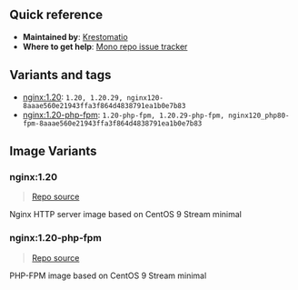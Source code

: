 ## Quick reference
- **Maintained by**:
[Krestomatio](https://krestomatio.com)
- **Where to get help**:
[Mono repo issue tracker](https://github.com/krestomatio/container_builder/issues)

## Variants and tags
- [nginx:1.20](#nginx120): `1.20, 1.20.29, nginx120-8aaae560e21943ffa3f864d4838791ea1b0e7b83`
- [nginx:1.20-php-fpm](#nginx120-php-fpm): `1.20-php-fpm, 1.20.29-php-fpm, nginx120_php80-fpm-8aaae560e21943ffa3f864d4838791ea1b0e7b83`


## Image Variants
### nginx:1.20
> [Repo source](https://github.com/krestomatio/container_builder/tree/master/nginx/nginx120)

Nginx HTTP server image based on CentOS 9 Stream minimal

### nginx:1.20-php-fpm
> [Repo source](https://github.com/krestomatio/container_builder/tree/master/nginx/nginx120_php80-fpm)

PHP-FPM image based on CentOS 9 Stream minimal

